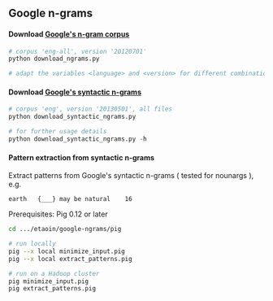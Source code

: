 ## Google n-grams

#### Download [Google's n-gram corpus](http://storage.googleapis.com/books/ngrams/books/datasetsv2.html)
```python 
# corpus 'eng-all', version '20120701'
python download_ngrams.py

# adapt the variables <language> and <version> for different combinations
``` 

#### Download [Google's syntactic n-grams](https://commondatastorage.googleapis.com/books/syntactic-ngrams/index.html) 
```python 
# corpus 'eng', version '20130501', all files
python download_syntactic_ngrams.py

# for further usage details
python download_syntactic_ngrams.py -h
``` 


#### Pattern extraction from syntactic n-grams

Extract patterns from Google's syntactic n-grams ( tested for nounargs ), e.g. 
```text
earth   {___} may be natural    16 
```
Prerequisites: Pig 0.12 or later

```bash
cd .../etaoin/google-ngrams/pig

# run locally
pig --x local minimize_input.pig
pig --x local extract_patterns.pig

# run on a Hadoop cluster
pig minimize_input.pig
pig extract_patterns.pig
```


